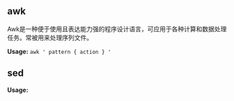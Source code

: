 ## awk

Awk是一种便于使用且表达能力强的程序设计语言，可应用于各种计算和数据处理任务。常被用来处理序列文件。

**Usage:** `awk ' pattern { action } '`

## sed

**Usage:**


